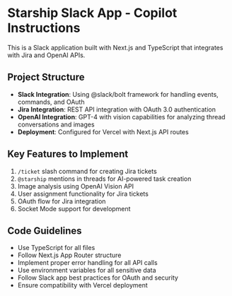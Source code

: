 <!-- Use this file to provide workspace-specific custom instructions to Copilot. For more details, visit https://code.visualstudio.com/docs/copilot/copilot-customization#_use-a-githubcopilotinstructionsmd-file -->

# Starship Slack App - Copilot Instructions

This is a Slack application built with Next.js and TypeScript that integrates with Jira and OpenAI APIs.

## Project Structure
- **Slack Integration**: Using @slack/bolt framework for handling events, commands, and OAuth
- **Jira Integration**: REST API integration with OAuth 3.0 authentication
- **OpenAI Integration**: GPT-4 with vision capabilities for analyzing thread conversations and images
- **Deployment**: Configured for Vercel with Next.js API routes

## Key Features to Implement
1. `/ticket` slash command for creating Jira tickets
2. `@starship` mentions in threads for AI-powered task creation
3. Image analysis using OpenAI Vision API
4. User assignment functionality for Jira tickets
5. OAuth flow for Jira integration
6. Socket Mode support for development

## Code Guidelines
- Use TypeScript for all files
- Follow Next.js App Router structure
- Implement proper error handling for all API calls
- Use environment variables for all sensitive data
- Follow Slack app best practices for OAuth and security
- Ensure compatibility with Vercel deployment
